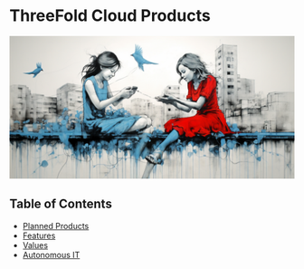 <h1> ThreeFold Cloud Products</h1>

![image alt text](img/40_0.png)

<h2>Table of Contents</h2>

- [Planned Products](./planned_products.md)
- [Features](./features.md)
- [Values](./values.md)
- [Autonomous IT](./autonomous_it.md)